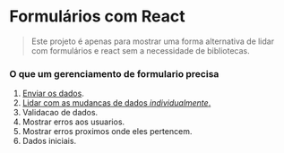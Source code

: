 # Formulários com React

> Este projeto é apenas para mostrar uma forma alternativa de lidar com formulários e react sem a necessidade de bibliotecas.

### O que um gerenciamento de formulario precisa

1. [Enviar os dados](https://github.com/uselessdev/react-forms-examples/commit/1f845196613f3c085d38cb4c67ff1b4cde02749f).
2. [Lidar com as mudancas de dados _individualmente_.](https://github.com/uselessdev/react-forms-examples/commit/e5d9b5c5ee7bb5e93312eecaa3a8cde34663ccb2)
3. Validacao de dados.
4. Mostrar erros aos usuarios.
5. Mostrar erros proximos onde eles pertencem.
6. Dados iniciais.
